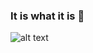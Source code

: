 ### It is what it is 💫

![alt text](https://lh3.googleusercontent.com/u/1/drive-viewer/AKGpihbPXIx71YQ2pBy1ZCS6vHlon9s_OANp1J3Mq8kMmpq0S2na5F8TUQCIMgTAw6dmt_YbJ9hnwaUpUaRF29SOKbYtanda=w1920-h951)

